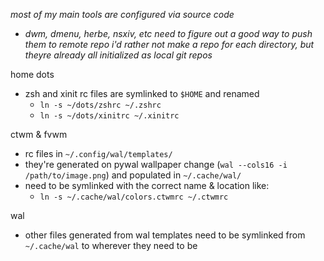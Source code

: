 _most of my main tools are configured via source code_
- _dwm, dmenu, herbe, nsxiv, etc_
_need to figure out a good way to push them to remote repo_
_i'd rather not make a repo for each directory, but theyre already all initialized as local git repos_

home dots
- zsh and xinit rc files are symlinked to `$HOME` and renamed
    - `ln -s ~/dots/zshrc ~/.zshrc`
    - `ln -s ~/dots/xinitrc ~/.xinitrc`

ctwm & fvwm
- rc files in `~/.config/wal/templates/`
- they're generated on pywal wallpaper change (`wal --cols16 -i /path/to/image.png`) and populated in `~/.cache/wal/`
- need to be symlinked with the correct name & location like:
    - `ln -s ~/.cache/wal/colors.ctwmrc ~/.ctwmrc`

wal
- other files generated from wal templates need to be symlinked from `~/.cache/wal` to wherever they need to be
